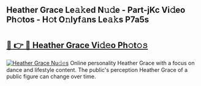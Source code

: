 ## Heather Grace Le𝚊𝚔ed N𝚞𝚍e - Part-jKc Vi𝚍eo Ph𝚘tos - H𝚘t O𝚗lyf𝚊ns Le𝚊𝚔s P7a5s

# <h2><a href="http://hf43ep.feru.top/?c=Heather+Grace">🔗 👉 🔴 Heather Grace Vi𝚍𝚎o Ph𝚘t𝚘𝚜</a></h2>

[![Heather Grace Nu𝚍𝚎s](https://i.imgur.com/0TWrTi3.gif)](http://hf43ep.feru.top/?c=Heather+Grace)
Online personality Heather Grace with a focus on dance and lifestyle content. The public's perception Heather Grace of a public figure can change over time. 
